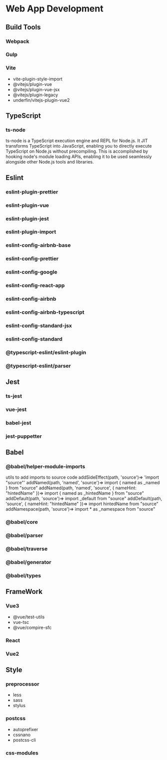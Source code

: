 # Web App Development

## Build Tools

### Webpack

### Gulp

### Vite

- vite-plugin-style-import
- @vitejs/plugin-vue
- @vitejs/plugin-vue-jsx
- @vitejs/plugin-legacy
- underfin/vitejs-plugin-vue2

## TypeScript

### ts-node

ts-node is a TypeScript execution engine and REPL for Node.js.
It JIT transforms TypeScript into JavaScript, enabling you to directly execute TypeScript on Node.js without precompiling. This is accomplished by hooking node's module loading APIs, enabling it to be used seamlessly alongside other Node.js tools and libraries.

## Eslint

### eslint-plugin-prettier

### eslint-plugin-vue

### eslint-plugin-jest

### eslint-plugin-import

### eslint-config-airbnb-base

### eslint-config-prettier

### eslint-config-google

### eslint-config-react-app

### eslint-config-airbnb

### eslint-config-airbnb-typescript

### eslint-config-standard-jsx

### eslint-config-standard

### @typescript-eslint/eslint-plugin

### @typescript-eslint/parser

## Jest

### ts-jest

### vue-jest

### babel-jest

### jest-puppetter

## Babel

### @babel/helper-module-imports

utils to add imports to source code
addSideEffect(path, 'source')=> 'import "source"'
addNamed(path, 'named', 'source')=> import { named as _named } from "source"
addNamed(path, 'named', 'source', { nameHint: "hintedName" })=> import { named as _hintedName } from "source"
addDefault(path, 'source')=> import _default from "source"
addDefault(path, 'source', { nameHint: "hintedName" })=> import hintedName from "source"
addNamespace(path, 'source')=> import * as _namespace from "source"

### @babel/core

### @babel/parser

### @babel/traverse

### @babel/generator

### @babel/types

## FrameWork

### Vue3

- @vue/test-utils
- vue-tsc
- @vue/compire-sfc

### React

### Vue2

## Style

### preprocessor

- less
- sass
- stylus

### postcss

- autoprefixer
- cssnano
- postcss-cli

### css-modules

